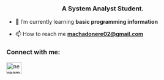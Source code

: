 <h3 align="center">A System Analyst Student.</h3>

- 🌱 I’m currently learning **basic programming information**

- 📫 How to reach me **machadonere02@gmail.com**

<h3 align="left">Connect with me:</h3>
<p align="left">
<a href="https://linkedin.com/in/nereamachado" target="blank"><img align="center" src="https://raw.githubusercontent.com/rahuldkjain/github-profile-readme-generator/master/src/images/icons/Social/linked-in-alt.svg" alt="nereamachado" height="30" width="40" /></a>
</p>
